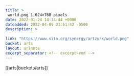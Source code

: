 ```yaml
---
title: > 
 world.png 1,024×768 pixels
date: 2022-01-24 14:34:44 +0000
dateadded: 2022-04-09 21:51:42 -0500
description: > 
 
link: "https://www.sito.org/synergy/artzurk/world.png"
bucket: arts
layout: urlnote
excerpt_separator: <!-- excerpt-end -->
--- 
```

 <!-- excerpt-end -->[[arts|buckets/arts]]
